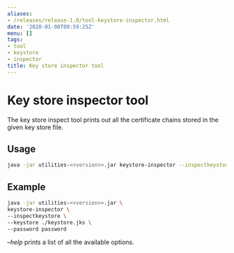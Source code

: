 ```yaml
---
aliases:
- /releases/release-1.0/tool-keystore-inspector.html
date: '2020-01-08T09:59:25Z'
menu: []
tags:
- tool
- keystore
- inspector
title: Key store inspector tool
---
```



# Key store inspector tool

The key store inspect tool prints out all the certificate chains stored in the given key store file.


## Usage

```bash
java -jar utilities-<<version>>.jar keystore-inspector --inspectkeystore [options]``
```


## Example

```bash
java -jar utilities-<<version>>.jar \
keystore-inspector \
--inspectkeystore \
--keystore ./keystore.jks \
--password password
```

*–help* prints a list of all the available options.

